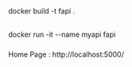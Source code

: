 


##
docker build -t fapi .
##
docker run -it --name myapi fapi

###
Home Page : http://localhost:5000/
